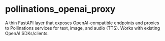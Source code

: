 # pollinations_openai_proxy
A thin FastAPI layer that exposes OpenAI-compatible endpoints and proxies to Pollinations services for text, image, and audio (TTS). Works with existing OpenAI SDKs/clients.
